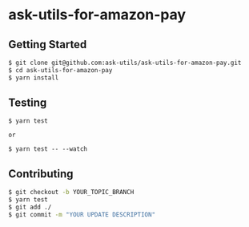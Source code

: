 # ask-utils-for-amazon-pay

## Getting Started

```bash
$ git clone git@github.com:ask-utils/ask-utils-for-amazon-pay.git
$ cd ask-utils-for-amazon-pay
$ yarn install
```

## Testing

```
$ yarn test

or

$ yarn test -- --watch
```


## Contributing

```bash
$ git checkout -b YOUR_TOPIC_BRANCH
$ yarn test
$ git add ./
$ git commit -m "YOUR UPDATE DESCRIPTION"
```
